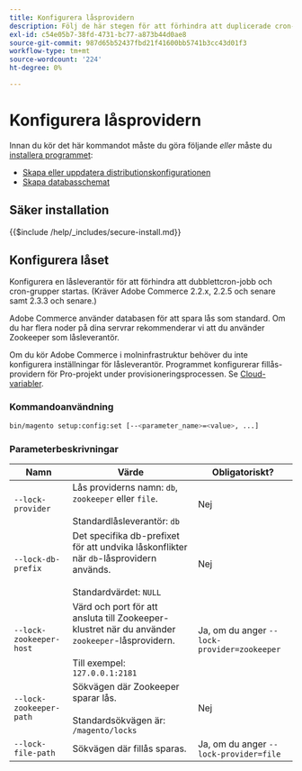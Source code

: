 ```yaml
---
title: Konfigurera låsprovidern
description: Följ de här stegen för att förhindra att duplicerade cron-jobb och cron-grupper körs på din Adobe Commerce-distribution.
exl-id: c54e05b7-38fd-4731-bc77-a873b44d0ae8
source-git-commit: 987d65b52437fbd21f41600bb5741b3cc43d01f3
workflow-type: tm+mt
source-wordcount: '224'
ht-degree: 0%

---
```


# Konfigurera låsprovidern

Innan du kör det här kommandot måste du göra följande *eller* måste du [installera programmet](../advanced.md):

* [Skapa eller uppdatera distributionskonfigurationen](deployment.md)
* [Skapa databasschemat](database.md)

## Säker installation

{{$include /help/_includes/secure-install.md}}

## Konfigurera låset

Konfigurera en låsleverantör för att förhindra att dubblettcron-jobb och cron-grupper startas. (Kräver Adobe Commerce 2.2.x, 2.2.5 och senare samt 2.3.3 och senare.)

Adobe Commerce använder databasen för att spara lås som standard. Om du har flera noder på dina servrar rekommenderar vi att du använder Zookeeper som låsleverantör.

Om du kör Adobe Commerce i molninfrastruktur behöver du inte konfigurera inställningar för låsleverantör. Programmet konfigurerar fillås-providern för Pro-projekt under provisioneringsprocessen. Se [Cloud-variabler](https://experienceleague.adobe.com/sv/docs/commerce-cloud-service/user-guide/configure/env/stage/variables-cloud).

### Kommandoanvändning

```bash
bin/magento setup:config:set [--<parameter_name>=<value>, ...]
```

### Parameterbeskrivningar

| Namn | Värde | Obligatoriskt? |
|--- |--- |--- |
| `--lock-provider` | Lås providerns namn: `db`, `zookeeper` eller `file`.<br><br>Standardlåsleverantör: `db` | Nej |
| `--lock-db-prefix` | Det specifika db-prefixet för att undvika låskonflikter när `db`-låsprovidern används.<br><br>Standardvärdet: `NULL` | Nej |
| `--lock-zookeeper-host` | Värd och port för att ansluta till Zookeeper-klustret när du använder `zookeeper`-låsprovidern.<br><br>Till exempel: `127.0.0.1:2181` | Ja, om du anger `--lock-provider=zookeeper` |
| `--lock-zookeeper-path` | Sökvägen där Zookeeper sparar lås.<br><br>Standardsökvägen är: `/magento/locks` | Nej |
| `--lock-file-path` | Sökvägen där fillås sparas. | Ja, om du anger `--lock-provider=file` |
